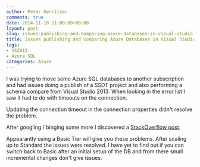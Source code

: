 ```yaml
---
author: Peter Gerritsen
comments: true
date: 2014-11-18 11:00:00+00:00
layout: post
slug: issues-publishing-and-comparing-azure-databases-in-visual-studio-2013
title: Issues publishing and comparing Azure Databases in Visual Studio 2013
tags:
- VS2013
- Azure SQL
categories: Azure
---
```


I was trying to move some Azure SQL databases to another subscription and had issues doing a publish of a SSDT project and also performing a schema compare from Visual Studio 2013.
When looking in the error list I saw it had to do with timeouts on the connection.

Updating the connection timeout in the connection properties didn't resolve the problem.

After googling / binging some more I discovered a [StackOverflow post](http://stackoverflow.com/questions/26070464/visual-studio-2013-publish-database-to-azure).

Appearantly using a Basic Tier will give you these problems. After scaling up to Standard the issues were resolved. I have yet to find out if you can switch back to Basic after an initial setup of the DB and from there small incremental changes don't give issues.

